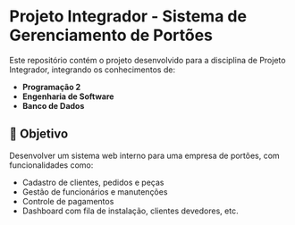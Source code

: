 # Projeto Integrador - Sistema de Gerenciamento de Portões

Este repositório contém o projeto desenvolvido para a disciplina de Projeto Integrador, integrando os conhecimentos de:

- **Programação 2**
- **Engenharia de Software**
- **Banco de Dados**

## 📌 Objetivo

Desenvolver um sistema web interno para uma empresa de portões, com funcionalidades como:

- Cadastro de clientes, pedidos e peças
- Gestão de funcionários e manutenções
- Controle de pagamentos
- Dashboard com fila de instalação, clientes devedores, etc.
